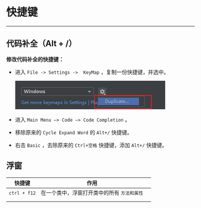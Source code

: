 # 快捷键

---

## 代码补全（Alt + /）

**修改代码补全的快捷键：**

- 进入 `File -> Settings ->  KeyMap` ，复制一份快捷键，并选中。

  ![image-20220303230708394](快捷键/image-20220303230708394.png)

- 进入 `Main Menu –> Code –> Code Completion` 。

- 移除原来的 `Cycle Expand Word` 的 `Alt+/` 快捷键。

- 右击 `Basic` ，去除原来的 `Ctrl+空格` 快捷键，添加 `Alt+/` 快捷键。

## 浮窗

| 快捷键       | 作用                                        |      |
| ------------ | ------------------------------------------- | ---- |
| `ctrl + f12` | 在一个类中，浮窗打开类中的所有 `方法和属性` |      |
|              |                                             |      |
|              |                                             |      |

